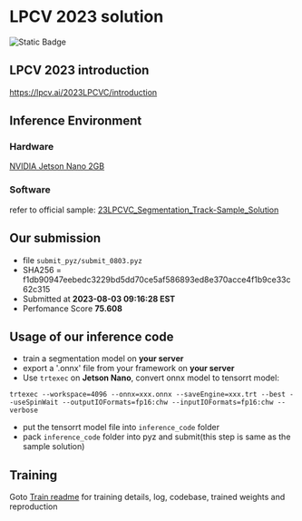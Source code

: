 # LPCV 2023 solution

![Static Badge](https://img.shields.io/badge/LPCV_2023-Winner-blue)


## LPCV 2023 introduction
https://lpcv.ai/2023LPCVC/introduction

## Inference Environment
### Hardware
[NVIDIA Jetson Nano 2GB](https://developer.nvidia.com/embedded/learn/get-started-jetson-nano-2gb-devkit)

### Software
refer to official sample: [23LPCVC_Segmentation_Track-Sample_Solution](https://github.com/lpcvai/23LPCVC_Segmentation_Track-Sample_Solution) 


## Our submission
- file `submit_pyz/submit_0803.pyz`
- SHA256 = f1db90947eebedc3229bd5dd70ce5af586893ed8e370acce4f1b9ce33c62c315
- Submitted at **2023-08-03 09:16:28 EST**
- Perfomance Score **75.608**

## Usage of our inference code
- train a segmentation model on **your server**
- export a '.onnx' file from your framework on **your server**
- Use `trtexec` on **Jetson Nano**, convert onnx model to tensorrt model: 
```shell
trtexec --workspace=4096 --onnx=xxx.onnx --saveEngine=xxx.trt --best --useSpinWait --outputIOFormats=fp16:chw --inputIOFormats=fp16:chw --verbose
```
- put the tensorrt model file into `inference_code` folder
- pack `inference_code` folder into pyz and submit(this step is same as the sample solution)

## Training 

Goto [Train readme](./train/README.md) for training details, log, codebase, trained weights and reproduction
